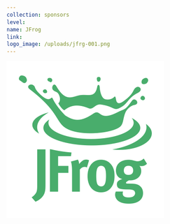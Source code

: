 ```yaml
---
collection: sponsors
level:
name: JFrog
link:
logo_image: /uploads/jfrg-001.png
---
```



![](/uploads/versions/jfrg-001---x----360-360x---.png)